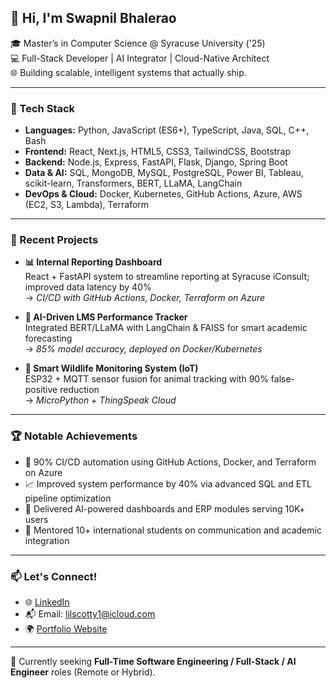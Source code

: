 ## 👋 Hi, I'm Swapnil Bhalerao

🎓 Master’s in Computer Science @ Syracuse University ('25)  
💻 Full-Stack Developer | AI Integrator | Cloud-Native Architect  
🌐 Building scalable, intelligent systems that actually ship.

---

### 🔧 Tech Stack
- **Languages:** Python, JavaScript (ES6+), TypeScript, Java, SQL, C++, Bash
- **Frontend:** React, Next.js, HTML5, CSS3, TailwindCSS, Bootstrap  
- **Backend:** Node.js, Express, FastAPI, Flask, Django, Spring Boot  
- **Data & AI:** SQL, MongoDB, MySQL, PostgreSQL, Power BI, Tableau, scikit-learn, Transformers, BERT, LLaMA, LangChain  
- **DevOps & Cloud:** Docker, Kubernetes, GitHub Actions, Azure, AWS (EC2, S3, Lambda), Terraform  

---

### 🚀 Recent Projects

- **📊 Internal Reporting Dashboard**  
  React + FastAPI system to streamline reporting at Syracuse iConsult; improved data latency by 40%  
  → *CI/CD with GitHub Actions, Docker, Terraform on Azure*

- **🤖 AI-Driven LMS Performance Tracker**  
  Integrated BERT/LLaMA with LangChain & FAISS for smart academic forecasting  
  → *85% model accuracy, deployed on Docker/Kubernetes*

- **🌿 Smart Wildlife Monitoring System (IoT)**  
  ESP32 + MQTT sensor fusion for animal tracking with 90% false-positive reduction  
  → *MicroPython + ThingSpeak Cloud*

---

### 🏆 Notable Achievements
- 🔁 90% CI/CD automation using GitHub Actions, Docker, and Terraform on Azure  
- 📈 Improved system performance by 40% via advanced SQL and ETL pipeline optimization  
- 🎯 Delivered AI-powered dashboards and ERP modules serving 10K+ users  
- 🤝 Mentored 10+ international students on communication and academic integration  

---

### 📫 Let's Connect!
- 🌐 [LinkedIn](https://www.linkedin.com/in/lilswapnil/)  
- 📬 Email: lilscotty1@icloud.com
- 🌍 [Portfolio Website](https://www.lilswapnil.com)

---

🔭 Currently seeking **Full-Time Software Engineering / Full-Stack / AI Engineer** roles (Remote or Hybrid).
